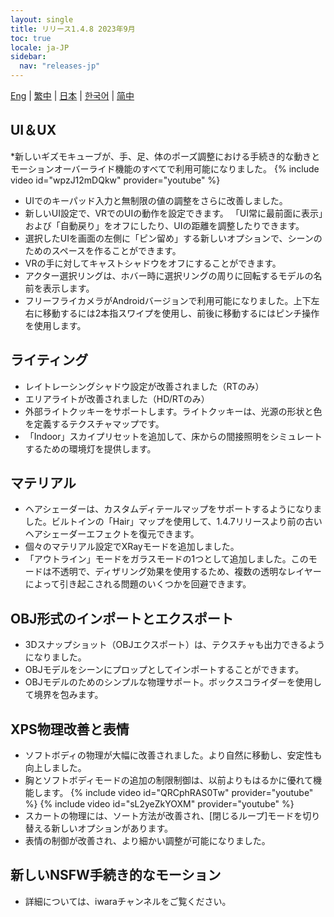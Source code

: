 ```yaml
---
layout: single
title: リリース1.4.8 2023年9月
toc: true
locale: ja-JP
sidebar:
  nav: "releases-jp"
---
```

[Eng](/dancexr/releases/1.4.8) | [繁中](/tw/dancexr/releases/1.4.8) | [日本](/jp/dancexr/releases/1.4.8) | [한국어](/kr/dancexr/releases/1.4.8) | [简中](/zh/dancexr/releases/1.4.8)


## UI＆UX
*新しいギズモキューブが、手、足、体のポーズ調整における手続き的な動きとモーションオーバーライド機能のすべてで利用可能になりました。
{% include video id="wpzJ12mDQkw" provider="youtube" %}
* UIでのキーパッド入力と無制限の値の調整をさらに改善しました。
* 新しいUI設定で、VRでのUIの動作を設定できます。 「UI常に最前面に表示」および「自動戻り」をオフにしたり、UIの距離を調整したりできます。
* 選択したUIを画面の左側に「ピン留め」する新しいオプションで、シーンのためのスペースを作ることができます。
* VRの手に対してキャストシャドウをオフにすることができます。
* アクター選択リングは、ホバー時に選択リングの周りに回転するモデルの名前を表示します。
* フリーフライカメラがAndroidバージョンで利用可能になりました。上下左右に移動するには2本指スワイプを使用し、前後に移動するにはピンチ操作を使用します。

## ライティング
* レイトレーシングシャドウ設定が改善されました（RTのみ）
* エリアライトが改善されました（HD/RTのみ）
* 外部ライトクッキーをサポートします。ライトクッキーは、光源の形状と色を定義するテクスチャマップです。
* 「Indoor」スカイプリセットを追加して、床からの間接照明をシミュレートするための環境灯を提供します。

## マテリアル
* ヘアシェーダーは、カスタムディテールマップをサポートするようになりました。ビルトインの「Hair」マップを使用して、1.4.7リリースより前の古いヘアシェーダーエフェクトを復元できます。
* 個々のマテリアル設定でXRayモードを追加しました。
* 「アウトライン」モードをガラスモードの1つとして追加しました。このモードは不透明で、ディザリング効果を使用するため、複数の透明なレイヤーによって引き起こされる問題のいくつかを回避できます。

## OBJ形式のインポートとエクスポート
* 3Dスナップショット（OBJエクスポート）は、テクスチャも出力できるようになりました。
* OBJモデルをシーンにプロップとしてインポートすることができます。
* OBJモデルのためのシンプルな物理サポート。ボックスコライダーを使用して境界を包みます。

## XPS物理改善と表情
* ソフトボディの物理が大幅に改善されました。より自然に移動し、安定性も向上しました。
* 胸とソフトボディモードの追加の制限制御は、以前よりもはるかに優れて機能します。
{% include video id="QRCphRAS0Tw" provider="youtube" %}
{% include video id="sL2yeZkYOXM" provider="youtube" %}
* スカートの物理には、ソート方法が改善され、[閉じるループ]モードを切り替える新しいオプションがあります。
* 表情の制御が改善され、より細かい調整が可能になりました。

## 新しいNSFW手続き的なモーション
* 詳細については、iwaraチャンネルをご覧ください。
